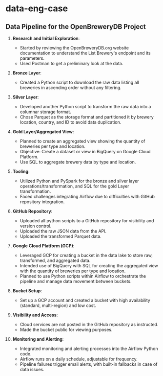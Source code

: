 # data-eng-case

## Data Pipeline for the OpenBreweryDB Project

1. **Research and Initial Exploration**: 
   - Started by reviewing the OpenBreweryDB.org website documentation to understand the List Brewery's endpoint and its parameters.
   - Used Postman to get a preliminary look at the data.

2. **Bronze Layer**: 
   - Created a Python script to download the raw data listing all breweries in ascending order without any filtering.

3. **Silver Layer**: 
   - Developed another Python script to transform the raw data into a columnar storage format.
   - Chose Parquet as the storage format and partitioned it by brewery location, country, and ID to avoid data duplication.

4. **Gold Layer/Aggregated View**: 
   - Planned to create an aggregated view showing the quantity of breweries per type and location.
   - Objective: Create a dataset or view in BigQuery on Google Cloud Platform.
   - Use SQL to aggregate brewery data by type and location.

5. **Tooling**: 
   - Utilized Python and PySpark for the bronze and silver layer operations/transformation, and SQL for the gold Layer transformation.
   - Faced challenges integrating Airflow due to difficulties with GitHub repository integration.

6. **GitHub Repository**: 
   - Uploaded all python scripts to a GitHub repository for visibility and version control.
   - Uploaded the raw JSON data from the API.
   - Uploaded the transformed Parquet data.

7. **Google Cloud Platform (GCP)**: 
   - Leveraged GCP for creating a bucket in the data lake to store raw, transformed, and aggregated data.
   - Intended use of BigQuery with SQL for creating the aggregated view with the quantity of breweries per type and location.
   - Planned to use Python scripts within Airflow to orchestrate the pipeline and manage data movement between buckets.

8. **Bucket Setup**: 
   - Set up a GCP account and created a bucket with high availability (standard, multi-region) and low cost.

9. **Visibility and Access**: 
   - Cloud services are not posted in the GitHub repository as instructed.
   - Made the bucket public for viewing purposes.

10. **Monitoring and Alerting**:
    - Integrated monitoring and alerting processes into the Airflow Python code.
    - Airflow runs on a daily schedule, adjustable for frequency.
    - Pipeline failures trigger email alerts, with built-in fallbacks in case of data issues.
